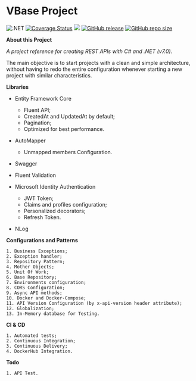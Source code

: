 # **VBase Project**

![.NET](https://github.com/vanderlan/VBaseProject-NetCoreAPI/workflows/.NET/badge.svg) [![Coverage Status](https://coveralls.io/repos/github/vanderlan/VBaseProject-NetCoreAPI/badge.svg)](https://coveralls.io/github/vanderlan/VBaseProject-NetCoreAPI) <a href="https://codeclimate.com/github/vanderlan/VBaseProject-NetCoreAPI/maintainability"><img src="https://api.codeclimate.com/v1/badges/692bddf02255681fe599/maintainability" /></a> [![GitHub release](https://img.shields.io/github/release/vanderlan/VBaseProject-NetCoreAPI.svg)](https://GitHub.com/vanderlan/VBaseProject-NetCoreAPI/) [![GitHub repo size](https://img.shields.io/github/repo-size/vanderlan/VBaseProject-NetCoreAPI)](https://github.com/vanderlan/VBaseProject-NetCoreAPI)

**About this Project**

*A project reference for creating REST APIs with C# and .NET (v7.0).*

The main objective is to start projects with a clean and simple architecture, without having to redo the entire configuration whenever starting a new project with similar characteristics.

**Libraries**

+ Entity Framework Core
	+ Fluent API;
	+ CreatedAt and UpdatedAt by default;
	+ Pagination;
	+ Optimized for best performance.

+ AutoMapper
	+ Unmapped members Configuration.
+ Swagger
+ Fluent Validation
+ Microsoft Identity Authentication
	+ JWT Token;
	+ Claims and profiles configuration;
	+ Personalized decorators;
	+ Refresh Token.

+ NLog

**Configurations and Patterns**

	1. Business Exceptions;
	2. Exception handler;
	3. Repository Pattern;
	4. Mother Objects;
	5. Unit Of Work;
	6. Base Repository;
	7. Environments configuration;
	8. CORS Configuration;
	9. Async API methods;
	10. Docker and Docker-Compose;
	11. API Version Configuration (by x-api-version header attribute);
	12. Globalization;
	13. In-Memory database for Testing.

**CI & CD**

	1. Automated tests;
	2. Continuous Integration;
	3. Continuous Delivery;
	4. DockerHub Integration.

**Todo**

	1. API Test.
